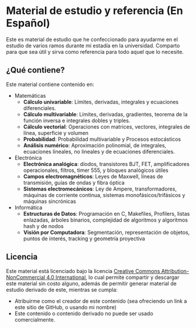 Material de estudio y referencia (En Español)
=======

Este es material de estudio que he confeccionado para ayudarme en el estudio de varios ramos durante mi estadía en la universidad.
Comparto para que sea útil y sirva como referencia para todo aquel que lo necesite.

¿Qué contiene?
-----------
Este material contiene contenido en:
* Matemáticas
    * **Cálculo univariable**: Límites, derivadas, integrales y ecuaciones diferenciales.
    * **Cálculo multivariable**: Límites, derivadas, gradientes, teorema de la función inversa e integrales dobles y triples.
    * **Cálculo vectorial**: Operaciones con matrices, vectores, integrales de línea, superficie y volumen
    * **Probabilidad**: Probabilidad multivariable y Procesos estocásticos
    * **Análisis numérico**: Aproximación polinomial, de integrales, ecuaciones lineales, no lineales y de ecuaciones diferenciales.
* Electrónica
    * **Electrónica analógica**: díodos, transistores BJT, FET, amplificadores operacionales, filtros, timer 555, y bloques analógicos útiles
    * **Campos electromagnéticos**: Leyes de Maxwell, líneas de transmisión, guías de ondas y fibra óptica
    * **Sistemas electromecánicos**: Ley de Ampere, transformadores, máquinas de corriente continua, sistemas monofásicos/trifásicos y máquinas sincrónicas
* Informática
    * **Estructuras de Datos**: Programación en C, Makefiles, Profilers, listas enlazadas, árboles binarios, complejidad de algoritmos y algoritmos hash y de nodos
    * **Visión por Computadora**: Segmentación, representación de objetos, puntos de interés, tracking y geometría proyectiva

Licencia
-----------
Este material está licenciado bajo la licencia [Creative Commons Attribution-NonCommercial 4.0 International](http://creativecommons.org/licenses/by-nc/4.0/), lo cual permite compartir y descargar este material sin costo alguno,
además de permitir generar material de estudio derivado de este, mientras se cumpla:
* Atribuirme como el creador de este contenido (sea ofreciendo un link a este sitio de GitHub, o usando mi nombre)
* Este contenido o contenido derivado no puede ser usado comercialmente.
